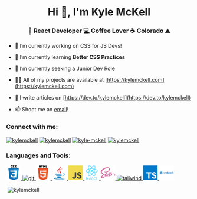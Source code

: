 <h1 align="center">Hi 👋, I'm Kyle McKell</h1>
<h3 align="center">🦆 React Developer 💻 Coffee Lover ☕ Colorado ⛰</h3>

- 🔭 I’m currently working on CSS for JS Devs!

- 🌱 I’m currently learning **Better CSS Practices**

- 🤝 I’m currently seeking a Junior Dev Role

- 👨‍💻 All of my projects are available at [https://kylemckell.com](https://kylemckell.com)

- 📝 I write articles on [https://dev.to/kylemckell](https://dev.to/kylemckell)

- 📫 Shoot me an [email](kyle@kylemckell.com)!

<h3 align="left">Connect with me:</h3>
<p align="left">
<a href="https://dev.to/kylemckell" target="blank"><img align="center" src="https://cdn.jsdelivr.net/npm/simple-icons@3.0.1/icons/dev-dot-to.svg" alt="kylemckell" height="30" width="40" /></a>
<a href="https://twitter.com/kylemckell" target="blank"><img align="center" src="https://cdn.jsdelivr.net/npm/simple-icons@3.0.1/icons/twitter.svg" alt="kylemckell" height="30" width="40" /></a>
<a href="https://linkedin.com/in/kyle-mckell" target="blank"><img align="center" src="https://cdn.jsdelivr.net/npm/simple-icons@3.0.1/icons/linkedin.svg" alt="kyle-mckell" height="30" width="40" /></a>
<a href="https://instagram.com/kyle_mckell" target="blank"><img align="center" src="https://cdn.jsdelivr.net/npm/simple-icons@3.0.1/icons/instagram.svg" alt="kylemckell" height="30" width="40" /></a>
</p>

<h3 align="left">Languages and Tools:</h3>
<p align="left"> <a href="https://www.w3schools.com/css/" target="_blank"> <img src="https://raw.githubusercontent.com/devicons/devicon/master/icons/css3/css3-original-wordmark.svg" alt="css3" width="40" height="40"/> </a> <a href="https://git-scm.com/" target="_blank"> <img src="https://www.vectorlogo.zone/logos/git-scm/git-scm-icon.svg" alt="git" width="40" height="40"/> </a> <a href="https://www.w3.org/html/" target="_blank"> <img src="https://raw.githubusercontent.com/devicons/devicon/master/icons/html5/html5-original-wordmark.svg" alt="html5" width="40" height="40"/> </a> <a href="https://www.java.com" target="_blank"> <img src="https://raw.githubusercontent.com/devicons/devicon/master/icons/java/java-original.svg" alt="java" width="40" height="40"/> </a> <a href="https://developer.mozilla.org/en-US/docs/Web/JavaScript" target="_blank"> <img src="https://raw.githubusercontent.com/devicons/devicon/master/icons/javascript/javascript-original.svg" alt="javascript" width="40" height="40"/> </a> <a href="https://reactjs.org/" target="_blank"> <img src="https://raw.githubusercontent.com/devicons/devicon/master/icons/react/react-original-wordmark.svg" alt="react" width="40" height="40"/> </a> <a href="https://sass-lang.com" target="_blank"> <img src="https://raw.githubusercontent.com/devicons/devicon/master/icons/sass/sass-original.svg" alt="sass" width="40" height="40"/> </a> <a href="https://tailwindcss.com/" target="_blank"> <img src="https://www.vectorlogo.zone/logos/tailwindcss/tailwindcss-icon.svg" alt="tailwind" width="40" height="40"/> </a> <a href="https://www.typescriptlang.org/" target="_blank"> <img src="https://raw.githubusercontent.com/devicons/devicon/master/icons/typescript/typescript-original.svg" alt="typescript" width="40" height="40"/> </a> <a href="https://webpack.js.org" target="_blank"> <img src="https://raw.githubusercontent.com/devicons/devicon/d00d0969292a6569d45b06d3f350f463a0107b0d/icons/webpack/webpack-original-wordmark.svg" alt="webpack" width="40" height="40"/> </a> </p>

<p>&nbsp;<img align="center" src="https://github-readme-stats.vercel.app/api?username=kylemckell&show_icons=true&title_color=eceff4&text_color=d8dee9&bg_color=434c5e&locale=en" alt="kylemckell" /></p>
